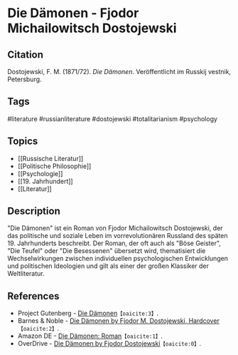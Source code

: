 # Die Dämonen - Fjodor Michailowitsch Dostojewski

## Citation

Dostojewski, F. M. (1871/72). _Die Dämonen_. Veröffentlicht im Russkij vestnik,
Petersburg.

## Tags

#literature #russianliterature #dostojewski #totalitarianism #psychology

## Topics

- [[Russische Literatur]]
- [[Politische Philosophie]]
- [[Psychologie]]
- [[19. Jahrhundert]]
- [[Literatur]]

## Description

"Die Dämonen" ist ein Roman von Fjodor Michailowitsch Dostojewski, der das
politische und soziale Leben im vorrevolutionären Russland des späten 19.
Jahrhunderts beschreibt. Der Roman, der oft auch als "Böse Geister", "Die
Teufel" oder "Die Besessenen" übersetzt wird, thematisiert die Wechselwirkungen
zwischen individuellen psychologischen Entwicklungen und politischen Ideologien
und gilt als einer der großen Klassiker der Weltliteratur.

## References

- Project Gutenberg -
  [Die Dämonen](https://www.gutenberg.org)&#8203;`【oaicite:3】`&#8203;.
- Barnes & Noble -
  [Die Dämonen by Fjodor M. Dostojewski, Hardcover](https://www.barnesandnoble.com)&#8203;`【oaicite:2】`&#8203;.
- Amazon DE -
  [Die Dämonen: Roman](https://www.amazon.de)&#8203;`【oaicite:1】`&#8203;.
- OverDrive -
  [Die Dämonen by Fjodor Dostojewski](https://www.overdrive.com)&#8203;`【oaicite:0】`&#8203;.
